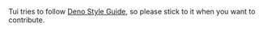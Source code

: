 Tui tries to follow [Deno Style Guide](https://deno.land/manual/contributing/style_guide), so please stick to it when
you want to contribute.
